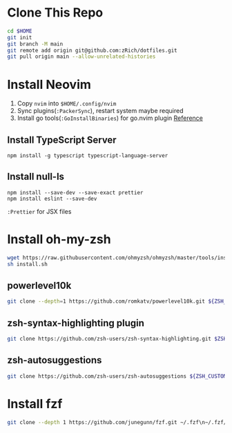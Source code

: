 # Clone This Repo

```bash
cd $HOME
git init
git branch -M main
git remote add origin git@github.com:zRich/dotfiles.git
git pull origin main --allow-unrelated-histories
```


# Install Neovim

1. Copy `nvim` into `$HOME/.config/nvim`
2. Sync plugins(`:PackerSync`), restart system maybe required
3. Install go tools(`:GoInstallBinaries`) for go.nvim plugin [Reference](https://github.com/ray-x/go.nvim)

## Install TypeScript Server

```shell:n
npm install -g typescript typescript-language-server
```

## Install null-ls

```shell:n
npm install --save-dev --save-exact prettier
npm install eslint --save-dev
```

`:Prettier` for JSX files

# Install oh-my-zsh

```bash
wget https://raw.githubusercontent.com/ohmyzsh/ohmyzsh/master/tools/install.sh
sh install.sh

```

## powerlevel10k 
```bash
git clone --depth=1 https://github.com/romkatv/powerlevel10k.git ${ZSH_CUSTOM:-$HOME/.oh-my-zsh/custom}/themes/powerlevel10k
```
## zsh-syntax-highlighting plugin
```bash
git clone https://github.com/zsh-users/zsh-syntax-highlighting.git $ZSH_CUSTOM/plugins/zsh-syntax-highlighting
```
## zsh-autosuggestions
```bash
git clone https://github.com/zsh-users/zsh-autosuggestions ${ZSH_CUSTOM:-~/.oh-my-zsh/custom}/plugins/zsh-autosuggestions
```

# Install fzf
```bash
git clone --depth 1 https://github.com/junegunn/fzf.git ~/.fzf\n~/.fzf/install
```
